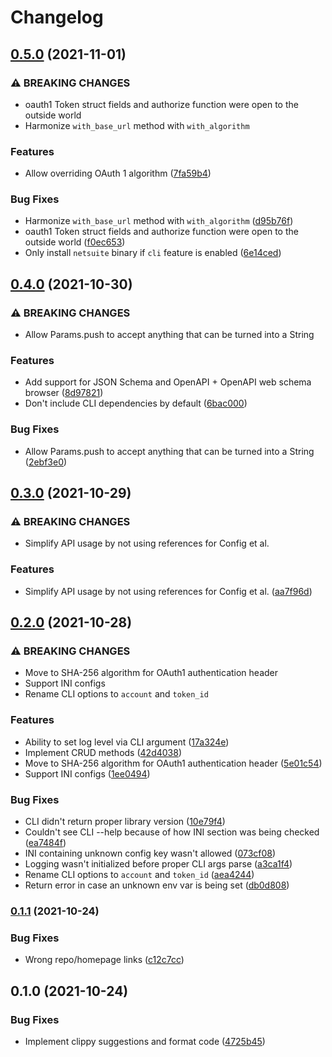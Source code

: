 # Changelog

## [0.5.0](https://www.github.com/jmagnusson/netsuite-rs/compare/v0.4.0...v0.5.0) (2021-11-01)


### ⚠ BREAKING CHANGES

* oauth1 Token struct fields and authorize function were open to the outside world
* Harmonize `with_base_url` method with `with_algorithm`

### Features

* Allow overriding OAuth 1 algorithm ([7fa59b4](https://www.github.com/jmagnusson/netsuite-rs/commit/7fa59b4612824c0a706aff9722031e632e8250b3))


### Bug Fixes

* Harmonize `with_base_url` method with `with_algorithm` ([d95b76f](https://www.github.com/jmagnusson/netsuite-rs/commit/d95b76fcbfc959349da4fa0ab00688cbf8818bf7))
* oauth1 Token struct fields and authorize function were open to the outside world ([f0ec653](https://www.github.com/jmagnusson/netsuite-rs/commit/f0ec6532b56594c54939ae1cb0de6ef9832617c2))
* Only install `netsuite` binary if `cli` feature is enabled ([6e14ced](https://www.github.com/jmagnusson/netsuite-rs/commit/6e14ceda77a027958fa09377daad7d202c097790))

## [0.4.0](https://www.github.com/jmagnusson/netsuite-rs/compare/v0.3.0...v0.4.0) (2021-10-30)


### ⚠ BREAKING CHANGES

* Allow Params.push to accept anything that can be turned into a String

### Features

* Add support for JSON Schema and OpenAPI + OpenAPI web schema browser ([8d97821](https://www.github.com/jmagnusson/netsuite-rs/commit/8d978213f045e2a6ad19f102489f52c9f89eda69))
* Don't include CLI dependencies by default ([6bac000](https://www.github.com/jmagnusson/netsuite-rs/commit/6bac0009a78775a141b0ece4f07ac2dede54a298))


### Bug Fixes

* Allow Params.push to accept anything that can be turned into a String ([2ebf3e0](https://www.github.com/jmagnusson/netsuite-rs/commit/2ebf3e02801bd868dc2da27d70b58d34bd74e665))

## [0.3.0](https://www.github.com/jmagnusson/netsuite-rs/compare/v0.2.0...v0.3.0) (2021-10-29)


### ⚠ BREAKING CHANGES

* Simplify API usage by not using references for Config et al.

### Features

* Simplify API usage by not using references for Config et al. ([aa7f96d](https://www.github.com/jmagnusson/netsuite-rs/commit/aa7f96d079b65155becded72632da01b4b1d4dc3))

## [0.2.0](https://www.github.com/jmagnusson/netsuite-rs/compare/v0.1.1...v0.2.0) (2021-10-28)


### ⚠ BREAKING CHANGES

* Move to SHA-256 algorithm for OAuth1 authentication header
* Support INI configs
* Rename CLI options to `account` and `token_id`

### Features

* Ability to set log level via CLI argument ([17a324e](https://www.github.com/jmagnusson/netsuite-rs/commit/17a324e6b2bc7b2e6bf370cb5369507ad37d8a58))
* Implement CRUD methods ([42d4038](https://www.github.com/jmagnusson/netsuite-rs/commit/42d40385077bd3c91208dbfd5acc9a3caaf6b250))
* Move to SHA-256 algorithm for OAuth1 authentication header ([5e01c54](https://www.github.com/jmagnusson/netsuite-rs/commit/5e01c549c7297018468ebc9970ae0b909a57e141))
* Support INI configs ([1ee0494](https://www.github.com/jmagnusson/netsuite-rs/commit/1ee049413f2ebc70e5f785e2fc8448a1bd73047d))


### Bug Fixes

* CLI didn't return proper library version ([10e79f4](https://www.github.com/jmagnusson/netsuite-rs/commit/10e79f49be7b2d9fb7dee1569a59a727881b56df))
* Couldn't see CLI --help because of how INI section was being checked ([ea7484f](https://www.github.com/jmagnusson/netsuite-rs/commit/ea7484f54b4ed18632325dad0a4bf2f29ffdbb95))
* INI containing unknown config key wasn't allowed ([073cf08](https://www.github.com/jmagnusson/netsuite-rs/commit/073cf0822055403be68da5f9bb2891f70343824b))
* Logging wasn't initialized before proper CLI args parse ([a3ca1f4](https://www.github.com/jmagnusson/netsuite-rs/commit/a3ca1f46f0b4ff9eb790f6c3cc0a927472afffdd))
* Rename CLI options to `account` and `token_id` ([aea4244](https://www.github.com/jmagnusson/netsuite-rs/commit/aea42448a39c37f87abe26a3892cb5edd0729f4d))
* Return error in case an unknown env var is being set ([db0d808](https://www.github.com/jmagnusson/netsuite-rs/commit/db0d80843516d80f9e8295db6ecb5ad5845d338b))

### [0.1.1](https://www.github.com/jmagnusson/netsuite-rs/compare/v0.1.0...v0.1.1) (2021-10-24)


### Bug Fixes

* Wrong repo/homepage links ([c12c7cc](https://www.github.com/jmagnusson/netsuite-rs/commit/c12c7ccd81202d055d0c2bbb9eac49b7841bd1b9))

## 0.1.0 (2021-10-24)


### Bug Fixes

* Implement clippy suggestions and format code ([4725b45](https://www.github.com/jmagnusson/netsuite-rs/commit/4725b45c56751756a3ac982bfe99be112dae6b6d))
